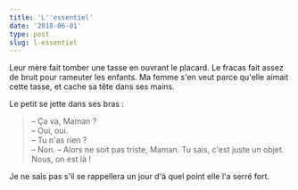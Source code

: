 ```yaml
---
title: 'L''essentiel'
date: '2018-06-01'
type: post
slug: l-essentiel
---
```


Leur mère fait tomber une tasse en ouvrant le placard. Le fracas fait assez de bruit pour rameuter les enfants. Ma femme s'en veut parce qu'elle aimait cette tasse, et cache sa tête dans ses mains.

Le petit se jette dans ses bras :

> – Ça va, Maman ?  
> – Oui, oui.  
> – Tu n'as rien ?  
> – Non.
> – Alors ne soit pas triste, Maman. Tu sais, c'est juste un objet. Nous, on est là !

Je ne sais pas s'il se rappellera un jour d'à quel point elle l'a serré fort.